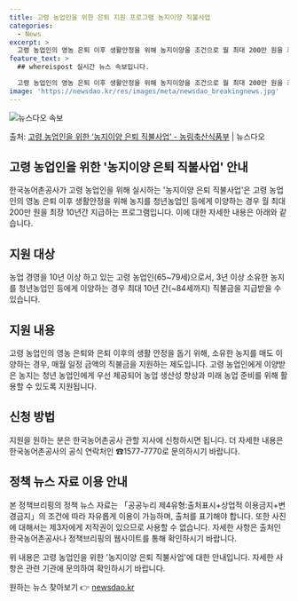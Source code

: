 ```yaml
---
title: 고령 농업인을 위한 은퇴 지원 프로그램 농지이양 직불사업
categories:
  - News
excerpt: >
  고령 농업인의 영농 은퇴 이후 생활안정을 위해 농지이양을 조건으로 월 최대 200만 원을 최장 10년간 지급…
feature_text: >
  ## whereispost 실시간 뉴스 속보입니다.

  고령 농업인의 영농 은퇴 이후 생활안정을 위해 농지이양을 조건으로 월 최대 200만 원을 최장 10년간 지급…
image: 'https://newsdao.kr/res/images/meta/newsdao_breakingnews.jpg'
---
```


![뉴스다오 속보](https://newsdao.kr/res/images/meta/newsdao_breakingnews.jpg)

<p>출처: <a href="https://newsdao.kr/3778" rel="dofollow">고령 농업인을 위한 ‘농지이양 은퇴 직불사업’ - 농림축산식품부</a> | 뉴스다오</p>

<h2 data-ke-size="size26">고령 농업인을 위한 '농지이양 은퇴 직불사업' 안내</h2>
한국농어촌공사가 고령 농업인을 위해 실시하는 '농지이양 은퇴 직불사업'은 고령 농업인의 영농 은퇴 이후 생활안정을 위해 농지를 청년농업인 등에게 이양하는 경우 월 최대 200만 원을 최장 10년간 지급하는 프로그램입니다. 이에 대한 자세한 내용은 아래와 같습니다.

<p data-ke-size="size16"></p>

<h2 data-ke-size="size24">지원 대상</h2>
농업 경영을 10년 이상 하고 있는 고령 농업인(65~79세)으로서, 3년 이상 소유한 농지를 청년농업인 등에게 이양하는 경우 최대 10년 간(~84세까지) 직불금을 지급받을 수 있습니다.

<p data-ke-size="size16"></p>

<h2>지원 내용</h2>
고령 농업인의 영농 은퇴와 은퇴 이후의 생활 안정을 돕기 위해, 소유한 농지를 매도 이양하는 경우, 매월 일정 금액의 직불금을 지원하는 제도입니다. 고령 농업인에게 이양받은 농지는 청년 농업인에게 우선 제공되어 농업 생산성 향상과 미래 농업 준비를 위해 활용할 수 있도록 지원됩니다.

<p data-ke-size="size16"></p>

<h2>신청 방법</h2>
지원을 원하는 분은 한국농어촌공사 관할 지사에 신청하시면 됩니다. 더 자세한 내용은 한국농어촌공사의 공식 연락처인 ☎1577-7770로 문의하시기 바랍니다.

<p data-ke-size="size16"></p>

<h2>정책 뉴스 자료 이용 안내</h2>
본 정책브리핑의 정책 뉴스 자료는 「공공누리 제4유형:출처표시+상업적 이용금지+변경금지」의 조건에 따라 자유롭게 이용이 가능하며, 출처를 표기해야 합니다. 또한 사진에 대해서는 제3자에게 저작권이 있으므로 사용할 수 없습니다. 자세한 사항은 출처인 한국농어촌공사나 정책브리핑의 웹사이트를 통해 확인하시기 바랍니다.

<p data-ke-size="size16"></p>

위 내용은 고령 농업인을 위한 '농지이양 은퇴 직불사업'에 대한 안내입니다. 자세한 사항은 관련 기관에 문의하여 확인하시기 바랍니다. 

원하는 뉴스 찾아보기 👉 <a href="https://newsdao.kr" rel="dofollow">newsdao.kr</a>


